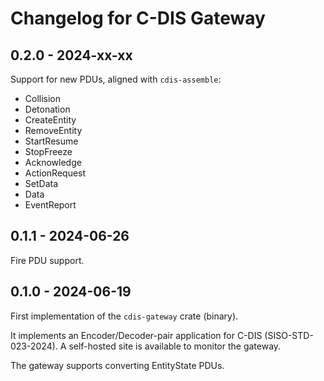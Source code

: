 # Changelog for C-DIS Gateway

## 0.2.0 - 2024-xx-xx

Support for new PDUs, aligned with `cdis-assemble`:
- Collision
- Detonation
- CreateEntity
- RemoveEntity
- StartResume
- StopFreeze
- Acknowledge
- ActionRequest
- SetData
- Data
- EventReport

## 0.1.1 - 2024-06-26

Fire PDU support.

## 0.1.0 - 2024-06-19

First implementation of the `cdis-gateway` crate (binary).

It implements an Encoder/Decoder-pair application for C-DIS (SISO-STD-023-2024).
A self-hosted site is available to monitor the gateway.

The gateway supports converting EntityState PDUs. 